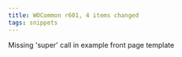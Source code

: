```yaml
---
title: WOCommon r601, 4 items changed
tags: snippets
---
```


Missing 'super' call in example front page template
